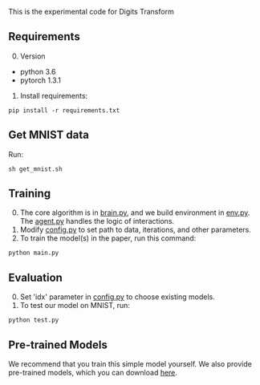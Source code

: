 This is the experimental code for Digits Transform

## Requirements

0. Version
  
  - python 3.6
  - pytorch 1.3.1
1. Install requirements:
  

```setup
pip install -r requirements.txt
```

## Get MNIST data

Run:

```setup
sh get_mnist.sh
```

## Training

0. The core algorithm is in [brain.py](brain.py), and we build environment in [env.py](env.py). The [agent.py](agent.py) handles the logic of interactions.
1. Modify [config.py](config.py) to set path to data, iterations, and other parameters.
2. To train the model(s) in the paper, run this command:

```train
python main.py
```

## Evaluation

0. Set 'idx' parameter in [config.py](config.py) to choose existing models.
1. To test our model on MNIST, run:

```test
python test.py
```

## Pre-trained Models

We recommend that you train this simple model yourself. We also provide pre-trained models, which you can download [here](https://drive.google.com/file/d/1LPdljYOSLMHuBLZJw9KjQZ2k2JVHdZ4b/view?usp=sharing).
